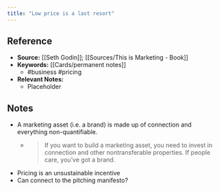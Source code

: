```yaml
---
title: "Low price is a last resort"
---
```

## Reference
- **Source:** [[Seth Godin]]; [[Sources/This is Marketing - Book]]
- **Keywords:** [[Cards/permanent notes]]
	- #business #pricing 
- **Relevant Notes:**
	- Placeholder
## Notes
- A marketing asset (i.e. a brand) is made up of connection and everything non-quantifiable.
	- >If you want to build a marketing asset, you need to invest in connection and other nontransferable properties. If people care, you’ve got a brand.
- Pricing is an unsustainable incentive
- Can connect to the pitching manifesto?